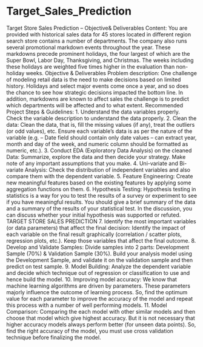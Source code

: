 # Target_Sales_Prediction
Target Store Sales Prediction – Objective&amp; Deliverables Content: You are provided with historical sales data for 45 stores located in different region search store contains a number of departments. The company also runs several promotional markdown events throughout the year. These markdowns precede prominent holidays, the four largest of which are the Super Bowl, Labor Day, Thanksgiving, and Christmas. The weeks including these holidays are weighted five times higher in the evaluation than non-holiday weeks.   Objective &amp; Deliverables Problem description: One challenge of modeling retail data is the need to make decisions based on limited history. Holidays and select major events come once a year, and so does the chance to see how strategic decisions impacted the bottom line. In addition, markdowns are known to affect sales the challenge is to predict which departments will be affected and to what extent. Recommended Project Steps &amp; Guidelines: 1. Understand the data variables properly. Check the variable description to understand the data properly. 2. Clean the data: Clean the data, that is, fill the missing values (if any), treat the outliers (or odd values), etc. Ensure each variable’s data is as per the nature of the variable (e.g. – Date field should contain only date values – can extract year, month and day of the week, and numeric column should be formatted as numeric, etc.). 3. Conduct EDA (Exploratory Data Analysis) on the cleaned Data: Summarize, explore the data and then decide your strategy. Make note of any important assumptions that you make. 4. Uni-variate and Bi-variate Analysis: Check the distribution of independent variables and also compare them with the dependent variable. 5. Feature Engineering: Create new meaningful features based on the existing features by applying some aggregation functions on them. 6. Hypothesis Testing: Hypothesis testing in statistics is a way for you to test the results of a survey or experiment to see if you have meaningful results. You should give a brief summary of the data and a summary of the results of your statistical test. In the discussion, you can discuss whether your initial hypothesis was supported or refuted.  TARGET STORE SALES PREDICTION   7. Identify the most important variables (or data parameters) that affect the final decision: Identify the impact of each variable on the final result graphically (correlation / scatter plots, regression plots, etc.). Keep those variables that affect the final outcome. 8. Develop and Validate Samples: Divide samples into 2 parts: Development Sample (70%) &amp; Validation Sample (30%). Build your analysis model using the Development Sample, and validate it on the validation sample and then predict on test sample. 9. Model Building: Analyze the dependent variable and decide which technique out of regression or classification to use and hence build the model. 10. Improving model accuracy: We know that machine learning algorithms are driven by parameters. These parameters majorly influence the outcome of learning process. So, find the optimum value for each parameter to improve the accuracy of the model and repeat this process with a number of well performing models. 11. Model Comparison: Comparing the each model with other similar models and then choose that model which give highest accuracy. But it is not necessary that higher accuracy models always perform better (for unseen data points). So, find the right accuracy of the model, you must use cross validation technique before finalizing the model.
